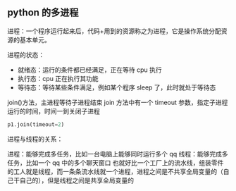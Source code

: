 ## python 的多进程

进程：一个程序运行起来后，代码+用到的资源称之为进程，它是操作系统分配资源的基本单元。

进程的状态：

- 就绪态：运行的条件都已经满足，正在等待 cpu 执行
- 执行态：cpu 正在执行其功能
- 等待态：等待某些条件满足，例如某个程序 sleep 了，此时就处于等待态

join()方法，主进程等待子进程结束
join 方法中有一个 timeout 参数，指定子进程运行的时间，时间一到关闭子进程

```python
p1.join(timeout=2)
```

进程与线程的关系：

进程：能够完成多任务，比如一台电脑上能够同时运行多个 qq
线程：能够完成多任务，比如一个 qq 中的多个聊天窗口
也就好比一个工厂上的流水线，组装零件的工人就是线程，而一条条流水线就一个进程，进程之间是不共享全局变量的（自己干自己的），但是线程之间是共享全局变量的
